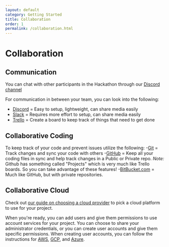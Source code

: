 ```yaml
---
layout: default
category: Getting Started
title: Collaboration
order: 1
permalink: /collaboration.html
---
```

# Collaboration

## Communication
You can chat with other participants in the Hackathon through our [Discord channel](LINK_N/A)

For communication in between your team, you can look into the following:
- [Discord](Discordapp.com) = Easy to setup, lightweight, can share media easily
- [Slack](Slack.com) = Requires more effort to setup, can share media easily
- [Trello](Trello.com) = Create a board to keep track of things that need to get done

## Collaborative Coding
To keep track of your code and prevent issues utilize the following:
-[Git](git-scm.com) = Track changes and sync your code with others
-[GitHub](Github.com) = Keep all your coding files in sync and help track changes in a Public or Private repo.
*Note:* Github has something called "Projects" which is very much like Trello boards. So you can take advantage of these features!
-[BitBucket.com](BitBucket.com) = Much like GitHub, but with private repositories.

## Collaborative Cloud
Check out [our guide on choosing a cloud provider](https://docs.uwbhacks.com/cloud_setup.html) to pick a cloud platform to use for your project.

When you're ready, you can add users and give them permissions to use account services for your project. You can choose to share your administrator credentials, or you can create user accounts and give them specific permissions. When creating user accounts, you can follow the instructions for [AWS](https://docs.aws.amazon.com/marketplace/latest/userguide/marketplace-management-portal-user-access.html), [GCP](https://cloud.google.com/appengine/docs/standard/go/access-control#developers), and [Azure](https://docs.microsoft.com/en-us/azure/active-directory/fundamentals/add-users-azure-active-directory).

